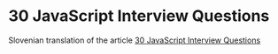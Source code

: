 # 30 JavaScript Interview Questions
Slovenian translation of the article [30 JavaScript Interview Questions]()
